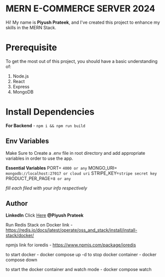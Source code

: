 ﻿# MERN E-COMMERCE SERVER 2024

Hi! My name is **Piyush Prateek**, and I've created this project to enhance my skills in the MERN Stack.

# Prerequisite

To get the most out of this project, you should have a basic understanding of:

1. Node.js
2. React
3. Express
4. MongoDB

# Install Dependencies

**For Backend** - `npm i && npm run build`

## Env Variables

Make Sure to Create a .env file in root directory and add appropriate variables in order to use the app.

**Essential Variables**
PORT= `4000 or any`
MONGO_URI= `mongodb://localhost:27017 or cloud uri`
STRIPE_KEY=`stripe secret key`
PRODUCT_PER_PAGE=`8 or any`

_fill each filed with your info respectively_

## Author

**LinkedIn** Click [Here](https://www.linkedin.com/in/piyush-prateek-9a922912b/) **@Piyush Prateek**

Run Redis Stack on Docker link - https://redis.io/docs/latest/operate/oss_and_stack/install/install-stack/docker/

npmjs link for ioredis - https://www.npmjs.com/package/ioredis

to start docker - docker compose up -d
to stop docker container - docker compose down

to start the docker container and watch mode - docker compose watch

